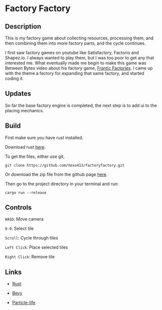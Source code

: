 # Factory Factory

## Description

This is my factory game about collecting resources, processing them, and then combining them into more factory parts, and the cycle continues.

I first saw factory games on youtube like Satisfactory, Factorio and Shapez.io. I always wanted to play them, but I was too poor to get any that interested me. What eventually made me begin to make this game was Between Bytes video about his factory game, [Frantic Factories](https://youtu.be/GkWXgl4rVo0?si=7NJ-KN14OuzUYOl5). I came up with the theme a factory for expanding that same factory, and started coding it.

## Updates

So far the base factory engine is completed, the next step is to add ui to the placing mechanics.

## Build

First make sure you have rust installed.

[1]: https://www.rust-lang.org/learn/get-started

Download rust [here][1].

To get the files, either use git,

```
git clone https://github.com/Vexo413/factoryfactory.git
```

[2]: https://github.com/Vexo413/factoryfactory/releases/tag/v0.1.0

Or download the zip file from the github page [here][2].

Then go to the project directory in your terminal and run:

```
cargo run --release
```

## Controls

`WASD`: Move camera

`0-9`: Select tile

`Scroll`: Cycle through tiles

`Left Click`: Place selected tiles

`Right Click`: Remove tile


## Links

[3]: https://www.rust-lang.org/

- [Rust][3]

[4]: https://bevyengine.org/

- [Bevy][4]

[5]: https://particle-life.com/

- [Particle-life][5]
